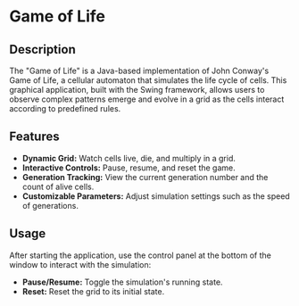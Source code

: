 # Game of Life

## Description
The "Game of Life" is a Java-based implementation of John Conway's Game of Life, a cellular automaton that simulates the life cycle of cells. This graphical application, built with the Swing framework, allows users to observe complex patterns emerge and evolve in a grid as the cells interact according to predefined rules.

## Features
- **Dynamic Grid:** Watch cells live, die, and multiply in a grid.
- **Interactive Controls:** Pause, resume, and reset the game.
- **Generation Tracking:** View the current generation number and the count of alive cells.
- **Customizable Parameters:** Adjust simulation settings such as the speed of generations.

## Usage
After starting the application, use the control panel at the bottom of the window to interact with the simulation:
- **Pause/Resume:** Toggle the simulation's running state.
- **Reset:** Reset the grid to its initial state.

